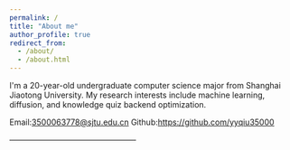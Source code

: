 ```yaml
---
permalink: /
title: "About me"
author_profile: true
redirect_from: 
  - /about/
  - /about.html
---
```

I'm a 20-year-old undergraduate computer science major from Shanghai Jiaotong University. My research interests include machine learning, diffusion, and knowledge quiz backend optimization.

Email:3500063778@sjtu.edu.cn
Github:https://github.com/yyqiu35000 


————————————————

